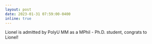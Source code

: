 ```yaml
---
layout: post
date: 2023-01-31 07:59:00-0400
inline: true
---
```


Lionel is admitted by PolyU MM as a MPhil - Ph.D. student, congrats to Lionel!
<!--A simple inline announcement with Markdown emoji! :sparkles: :smile:-->
